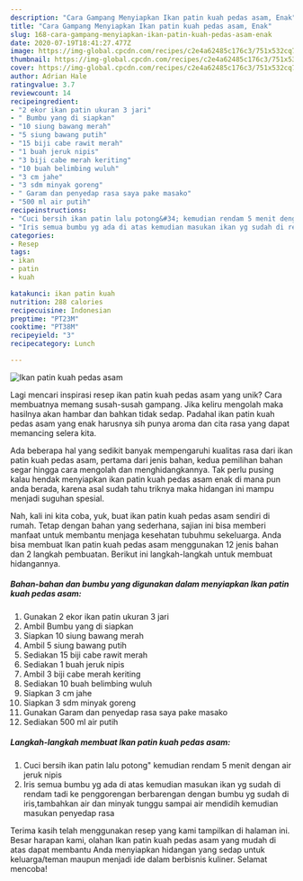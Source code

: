 ```yaml
---
description: "Cara Gampang Menyiapkan Ikan patin kuah pedas asam, Enak"
title: "Cara Gampang Menyiapkan Ikan patin kuah pedas asam, Enak"
slug: 168-cara-gampang-menyiapkan-ikan-patin-kuah-pedas-asam-enak
date: 2020-07-19T18:41:27.477Z
image: https://img-global.cpcdn.com/recipes/c2e4a62485c176c3/751x532cq70/ikan-patin-kuah-pedas-asam-foto-resep-utama.jpg
thumbnail: https://img-global.cpcdn.com/recipes/c2e4a62485c176c3/751x532cq70/ikan-patin-kuah-pedas-asam-foto-resep-utama.jpg
cover: https://img-global.cpcdn.com/recipes/c2e4a62485c176c3/751x532cq70/ikan-patin-kuah-pedas-asam-foto-resep-utama.jpg
author: Adrian Hale
ratingvalue: 3.7
reviewcount: 14
recipeingredient:
- "2 ekor ikan patin ukuran 3 jari"
- " Bumbu yang di siapkan"
- "10 siung bawang merah"
- "5 siung bawang putih"
- "15 biji cabe rawit merah"
- "1 buah jeruk nipis"
- "3 biji cabe merah keriting"
- "10 buah belimbing wuluh"
- "3 cm jahe"
- "3 sdm minyak goreng"
- " Garam dan penyedap rasa saya pake masako"
- "500 ml air putih"
recipeinstructions:
- "Cuci bersih ikan patin lalu potong&#34; kemudian rendam 5 menit dengan air jeruk nipis"
- "Iris semua bumbu yg ada di atas kemudian masukan ikan yg sudah di rendam tadi ke penggorengan berbarengan dengan bumbu yg sudah di iris,tambahkan air dan minyak tunggu sampai air mendidih kemudian masukan penyedap rasa"
categories:
- Resep
tags:
- ikan
- patin
- kuah

katakunci: ikan patin kuah 
nutrition: 288 calories
recipecuisine: Indonesian
preptime: "PT23M"
cooktime: "PT38M"
recipeyield: "3"
recipecategory: Lunch

---
```



![Ikan patin kuah pedas asam](https://img-global.cpcdn.com/recipes/c2e4a62485c176c3/751x532cq70/ikan-patin-kuah-pedas-asam-foto-resep-utama.jpg)

Lagi mencari inspirasi resep ikan patin kuah pedas asam yang unik? Cara membuatnya memang susah-susah gampang. Jika keliru mengolah maka hasilnya akan hambar dan bahkan tidak sedap. Padahal ikan patin kuah pedas asam yang enak harusnya sih punya aroma dan cita rasa yang dapat memancing selera kita.



Ada beberapa hal yang sedikit banyak mempengaruhi kualitas rasa dari ikan patin kuah pedas asam, pertama dari jenis bahan, kedua pemilihan bahan segar hingga cara mengolah dan menghidangkannya. Tak perlu pusing kalau hendak menyiapkan ikan patin kuah pedas asam enak di mana pun anda berada, karena asal sudah tahu triknya maka hidangan ini mampu menjadi suguhan spesial.


Nah, kali ini kita coba, yuk, buat ikan patin kuah pedas asam sendiri di rumah. Tetap dengan bahan yang sederhana, sajian ini bisa memberi manfaat untuk membantu menjaga kesehatan tubuhmu sekeluarga. Anda bisa membuat Ikan patin kuah pedas asam menggunakan 12 jenis bahan dan 2 langkah pembuatan. Berikut ini langkah-langkah untuk membuat hidangannya.

<!--inarticleads1-->

##### Bahan-bahan dan bumbu yang digunakan dalam menyiapkan Ikan patin kuah pedas asam:

1. Gunakan 2 ekor ikan patin ukuran 3 jari
1. Ambil  Bumbu yang di siapkan
1. Siapkan 10 siung bawang merah
1. Ambil 5 siung bawang putih
1. Sediakan 15 biji cabe rawit merah
1. Sediakan 1 buah jeruk nipis
1. Ambil 3 biji cabe merah keriting
1. Sediakan 10 buah belimbing wuluh
1. Siapkan 3 cm jahe
1. Siapkan 3 sdm minyak goreng
1. Gunakan  Garam dan penyedap rasa saya pake masako
1. Sediakan 500 ml air putih




<!--inarticleads2-->

##### Langkah-langkah membuat Ikan patin kuah pedas asam:

1. Cuci bersih ikan patin lalu potong&#34; kemudian rendam 5 menit dengan air jeruk nipis
1. Iris semua bumbu yg ada di atas kemudian masukan ikan yg sudah di rendam tadi ke penggorengan berbarengan dengan bumbu yg sudah di iris,tambahkan air dan minyak tunggu sampai air mendidih kemudian masukan penyedap rasa




Terima kasih telah menggunakan resep yang kami tampilkan di halaman ini. Besar harapan kami, olahan Ikan patin kuah pedas asam yang mudah di atas dapat membantu Anda menyiapkan hidangan yang sedap untuk keluarga/teman maupun menjadi ide dalam berbisnis kuliner. Selamat mencoba!
